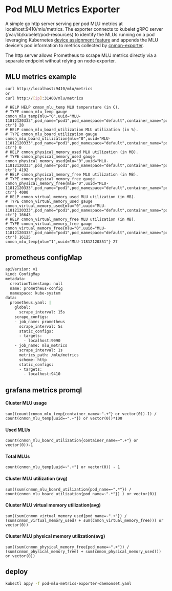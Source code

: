 # Pod MLU Metrics Exporter

A simple go http server serving per pod MLU metrics at localhost:9410/mlu/metrics. The exporter connects to kubelet gRPC server (/var/lib/kubelet/pod-resources) to identify the MLUs running on a pod leveraging Kubernetes [device assignment feature](https://github.com/vikaschoudhary16/community/blob/060a25c441269be476ade624ea0347ebc113e659/keps/sig-node/compute-device-assignment.md) and appends the MLU device's pod information to metrics collected by [cnmon-exporter](./cnmon-exporter).

The http server allows Prometheus to scrape MLU metrics directly via a separate endpoint without relying on node-exporter. 


## MLU metrics example
```bash
curl http://localhost:9410/mlu/metrics
or
curl http://[ip]:31400/mlu/metrics
```
```
# HELP HELP cnmon_mlu_temp MLU temperature (in C).
# TYPE cnmon_mlu_temp gauge
cnmon_mlu_temp{mlu="0",uuid="MLU-11812120333",pod_name="pod1",pod_namespace="default",container_name="pod1-ctr"} 28
# HELP cnmon_mlu_board_utilization MLU utilization (in %).
# TYPE cnmon_mlu_board_utilization gauge
cnmon_mlu_board_utilization{mlu="0",uuid="MLU-11812120333",pod_name="pod1",pod_namespace="default",container_name="pod1-ctr"} 0
# HELP cnmon_physical_memory_used MLU utilization (in MB).
# TYPE cnmon_physical_memory_used gauge
cnmon_physical_memory_used{mlu="0",uuid="MLU-11812120333",pod_name="pod1",pod_namespace="default",container_name="pod1-ctr"} 4192
# HELP cnmon_physical_memory_free MLU utilization (in MB).
# TYPE cnmon_physical_memory_free gauge
cnmon_physical_memory_free{mlu="0",uuid="MLU-11812120333",pod_name="pod1",pod_namespace="default",container_name="pod1-ctr"} 4000
# HELP cnmon_virtual_memory_used MLU utilization (in MB).
# TYPE cnmon_virtual_memory_used gauge
cnmon_virtual_memory_used{mlu="0",uuid="MLU-11812120333",pod_name="pod1",pod_namespace="default",container_name="pod1-ctr"} 16643
# HELP cnmon_virtual_memory_free MLU utilization (in MB).
# TYPE cnmon_virtual_memory_free gauge
cnmon_virtual_memory_free{mlu="0",uuid="MLU-11812120333",pod_name="pod1",pod_namespace="default",container_name="pod1-ctr"} 16125
cnmon_mlu_temp{mlu="1",uuid="MLU-11812120351"} 27
```
## prometheus configMap
```bash
apiVersion: v1
kind: ConfigMap
metadata:
  creationTimestamp: null
  name: prometheus-config
  namespace: kube-system
data:
  prometheus.yaml: |
    global:
      scrape_interval: 15s
    scrape_configs:
    - job_name: prometheus
      scrape_interval: 5s
      static_configs:
      - targets:
        - localhost:9090
    - job_name: mlu_metrics
      scrape_interval: 1s
      metrics_path: /mlu/metrics
      scheme: http
      static_configs:
      - targets:
        - localhost:9410
```
## grafana metrics promql
#### Cluster MLU usage
```promql
sum((count(cnmon_mlu_temp{container_name=~".+"} or vector(0))-1) / count(cnmon_mlu_temp{uuid=~".+"}) or vector(0))*100
```

#### Used MLUs
```promql
count(cnmon_mlu_board_utilization{container_name=~".+"} or vector(0))-1
```

#### Total MLUs
```promql
count(cnmon_mlu_temp{uuid=~".+"} or vector(0)) - 1
```

#### Cluster MLU utilization (avg)
```promql
sum((sum(cnmon_mlu_board_utilization{pod_name=~".*"}) / count(cnmon_mlu_board_utilization{pod_name=~".*"}) ) or vector(0))
```

#### Cluster MLU virtual memory utilization(avg)
```promql
sum((sum(cnmon_virtual_memory_used{pod_name=~".+"}) / (sum(cnmon_virtual_memory_used) + sum(cnmon_virtual_memory_free))) or vector(0))
```

#### Cluster MLU physical memory utilization(avg)
```promql
sum((sum(cnmon_physical_memory_free{pod_name=~".+"}) / (sum(cnmon_physical_memory_free) + sum(cnmon_physical_memory_used))) or vector(0))
```

## deploy
```bash
kubectl appy -f pod-mlu-metrics-exporter-daemonset.yaml
```